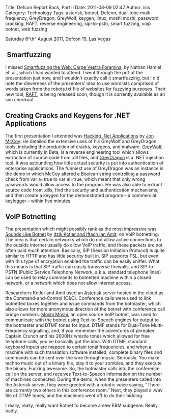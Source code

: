 Title: Defcon Report Back, Part II
Date: 2011-08-09 02:47
Author: isis
Category: Technology
Tags: asterisk, botnet, Defcon, dual-tone multi-frequency, GreyDragon, GreyWolf, keygen, linux, moshi moshi, password cracking, RAFT, reverse engineering, sip-to-pstn, smart fuzzing, voip botnet, web fuzzing

Saturday 6^th^ August 2011, Defcon 19, Las Vegas

 Smartfuzzing
-------------

I missed [Smartfuzzing the Web: Carpe Vestra Foramina][], by Nathan
Hamiel et. al., which I had wanted to attend. I went through the pdf of
the presentation just now, and I wouldn't exactly call it smartfuzzing,
but I did note the cleverness of the presenters' idea to use wordlists
comprised of words taken from the robots.txt file of websites for
fuzzying purposes. Their new tool, [RAFT][], is being released soon,
though it is currently available as an svn checkout.

Creating Cracks and Keygens for .NET Applications
-------------------------------------------------

The first presentation I attended was [Hacking .Net Applications][] by
[Jon McCoy][]. He detailed the extensive uses of his GreyWolf and
GreyDragon tools, including the production of cracks, keygens, and
malware. [GreyWolf][], which is currently in Beta, is a reverse
engineering tool which allows extraction of source code from .dll files,
and [GreyDragon][GreyWolf] is a .NET injection tool. It was astounding
how little actual security is put into authentication of enterprise
applications. The funniest use of GreyDragon was an instance in the demo
in which McCoy altered a Boolean string controlling a password check
from var a=true to var a!=true, which meant that only wrong passwords
would allow access to the program. He was also able to extract source
code from .dlls, find the security and authentication mechanisms, and
then create a keygen for the demonstrated program – a commercial
keylogger – within five minutes.

VoIP Botnetting
---------------

The presentation which might possibly rank as the most impressive was
[Sounds Like Botnet][] by [Itzik Kotler and Iftach Ian Amit][], on VoIP
botnetting. The idea is that certain networks which do not allow active
connections to the outside internet usually do allow VoIP traffic, and
these packets are not often paid much attention. Basically, SIP (Session
Initiation Protocol) is quite similar to HTTP and has little security
built in. SIP supports TSL, but even with this type of encryption
enabled the traffic can be easily sniffer. What this means is that SIP
traffic can easily transverse firewalls, and SIP-to-PSTN (Public Service
Telephony Network, a.k.a. standard telephone lines) can be used to relay
commands to botnetted machine within a closed network, or a network
which does not allow internet access.

Researchers Kotler and Amit used an [Asterisk][] server hosted in the
cloud as the Command-and-Control (C&C). Conference calls were used to
link botnetted boxes together and issue commands from the botmaster,
which also allows for more anonymous direction of the botnet with
conference call bridge numbers. [Moshi Moshi][], an open source VoIP
botnet, was used to communicate with the botnet using Text-to-Speech
engines for output to the botmaster and DTMF tones for input. DTMF
stands for Dual-Tone Multi-Frequency signalling, and, if you remember
the adventures of phreaker Captain Crunch and his 2600Hz whistle tones
which allowed for free telephone calls, you've basically got the idea.
With DTMF, standard keyboard inputs are mapped to certain tonal
frequencies, and when a machine with such translation software
installed, complete binary files and commands can be sent over the wire
through music. Seriously. You make techno music out of a binary file,
play it to your zombies, and they execute the binary. Fucking awesome.
So, the botmaster calls into the conference call on the server, and
receives Text-to-Speech information on the number of machines connected.
During the demo, when the presenters called into the Asterisk server,
they were greeted with a robotic voice saying, "There are currently two
others in this conference room." Next, they played a .wav file of DTMF
tones, and the machines went off to do their bidding.

I really, really, really want Botnet to become a new EBM subgenre.
Really badly.

  [Smartfuzzing the Web: Carpe Vestra Foramina]: https://raft.googlecode.com/files/Smartfuzzing_The_Web_BlackHatUSA_2011.pdf
  [RAFT]: https://code.google.com/p/raft/
  [Hacking .Net Applications]: http://good.net/dl/k4r3lj/DEFCON19/DEFCON-19-McCoy-Hacking-Net.pdf
  [Jon McCoy]: http://digitalbodyguard.com/
  [GreyWolf]: http://digitalbodyguard.com/Programs.html
  [Sounds Like Botnet]: http://good.net/dl/k4r3lj/DEFCON19/DEFCON-19-Kotler-Amit-Sounds-Like-Botnet.pdf
  [Itzik Kotler and Iftach Ian Amit]: http://security-art.com/
  [Asterisk]: https://www.asterisk.org/
  [Moshi Moshi]: https://code.google.com/p/moshimoshi/
